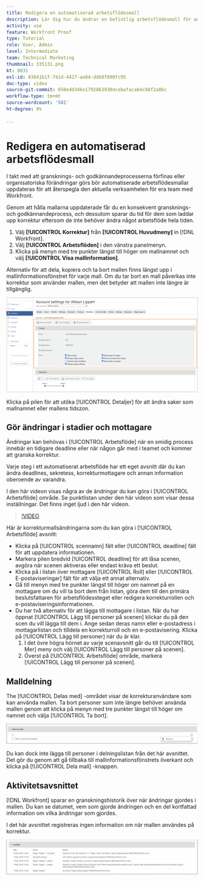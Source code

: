 ```yaml
---
title: Redigera en automatiserad arbetsflödesmall
description: Lär dig hur du ändrar en befintlig arbetsflödesmall för automatisk korrekturläsning i [!DNL  Workfront].
activity: use
feature: Workfront Proof
type: Tutorial
role: User, Admin
level: Intermediate
team: Technical Marketing
thumbnail: 335131.png
kt: 8831
exl-id: 03841b1f-741d-4427-ae84-ddb9f890fc95
doc-type: video
source-git-commit: 650e4d346e1792863930dcebafacab4c88f2a8bc
workflow-type: tm+mt
source-wordcount: '581'
ht-degree: 0%

---
```


# Redigera en automatiserad arbetsflödesmall

I takt med att gransknings- och godkännandeprocesserna förfinas eller organisatoriska förändringar görs bör automatiserade arbetsflödesmallar uppdateras för att återspegla den aktuella verksamheten för era team med Workfront.

Genom att hålla mallarna uppdaterade får du en konsekvent gransknings- och godkännandeprocess, och dessutom sparar du tid för dem som laddar upp korrektur eftersom de inte behöver ändra något arbetsflöde hela tiden.

1. Välj **[!UICONTROL Korrektur]** från **[!UICONTROL Huvudmeny]** in [!DNL Workfront].
1. Välj **[!UICONTROL Arbetsflöden]** i den vänstra panelmenyn.
1. Klicka på menyn med tre punkter längst till höger om mallnamnet och välj **[!UICONTROL Visa mallinformation]**.

Alternativ för att dela, kopiera och ta bort mallen finns längst upp i mallinformationsfönstret för varje mall. Om du tar bort en mall påverkas inte korrektur som använder mallen, men det betyder att mallen inte längre är tillgänglig.

![Mallinformationsfönster](assets/proof-system-setup-edit-templates-details-area.png)

<!--
Lean More URLs
-->

Klicka på pilen för att utöka [!UICONTROL Detaljer] för att ändra saker som mallnamnet eller mallens tidszon.

## Gör ändringar i stadier och mottagare

Ändringar kan behövas i [!UICONTROL Arbetsflöde] när en smidig process innebär en tidigare deadline eller när någon går med i teamet och kommer att granska korrektur.

Varje steg i ett automatiserat arbetsflöde har ett eget avsnitt där du kan ändra deadlines, sekretess, korrekturmottagare och annan information oberoende av varandra.

I den här videon visas några av de ändringar du kan göra i [!UICONTROL Arbetsflöde] område. Se punktlistan under den här videon som visar dessa inställningar. Det finns inget ljud i den här videon.

>[!VIDEO](https://video.tv.adobe.com/v/335131/?quality=12&learn=on)

Här är korrekturmallsändringarna som du kan göra i [!UICONTROL Arbetsflöde] avsnitt:

* Klicka på [!UICONTROL scennamn] fält eller [!UICONTROL deadline] fält för att uppdatera informationen.
* Markera pilen bredvid [!UICONTROL deadline] för att låsa scenen, avgöra när scenen aktiveras eller endast kräva ett beslut.
* Klicka på i listan över mottagare [!UICONTROL Roll] eller [!UICONTROL E-postaviseringar] fält för att välja ett annat alternativ.
* Gå till menyn med tre punkter längst till höger om namnet på en mottagare om du vill ta bort dem från listan, göra dem till den primära beslutsfattaren för arbetsflödessteget eller redigera korrekturrollen och e-postaviseringsinformationen.
* Du har två alternativ för att lägga till mottagare i listan. När du har öppnat [!UICONTROL Lägg till personer på scenen] klickar du på den scen du vill lägga till dem i. Ange sedan deras namn eller e-postadress i mottagarlistan och tilldela en korrekturroll och en e-postavisering. Klicka på [!UICONTROL Lägg till personer] när du är klar.
   1. I det övre högra hörnet av varje scenavsnitt går du till [!UICONTROL Mer] meny och välj [!UICONTROL Lägg till personer på scenen].
   1. Överst på [!UICONTROL Arbetsflöde] område, markera [!UICONTROL Lägg till personer på scenen].

## Malldelning

The [!UICONTROL Delas med] -området visar de korrekturanvändare som kan använda mallen. Ta bort personer som inte längre behöver använda mallen genom att klicka på menyn med tre punkter längst till höger om namnet och välja [!UICONTROL Ta bort].

![[!UICONTROL Delas med] list](assets/proof-system-setups-edit-template-shared-with.png)

Du kan dock inte lägga till personer i delningslistan från det här avsnittet. Det gör du genom att gå tillbaka till mallinformationsfönstrets överkant och klicka på [!UICONTROL Dela mall] -knappen.

## Aktivitetsavsnittet

[!DNL Workfront] sparar en granskningshistorik över när ändringar gjordes i mallen. Du kan se datumet, vem som gjorde ändringen och en del kortfattad information om vilka ändringar som gjordes.

I det här avsnittet registreras ingen information om när mallen användes på korrektur.

![Lista över korrekturaktiviteter](assets/proof-system-setups-edit-template-activity.png)

